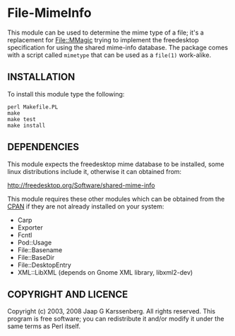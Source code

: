 # File-MimeInfo

This module can be used to determine the mime type of a file; it's a
replacement for [File::MMagic](https://metacpan.org/pod/File::MMagic)
trying to implement the freedesktop specification for using the shared
mime-info database. The package comes with a script called `mimetype`
that can be used as a `file(1)` work-alike.

## INSTALLATION

To install this module type the following:

    perl Makefile.PL
    make
    make test
    make install

## DEPENDENCIES

This module expects the freedesktop mime database to be installed,
some linux distributions include it, otherwise it can obtained
from:

  http://freedesktop.org/Software/shared-mime-info

This module requires these other modules which can be obtained from
the [CPAN](https://metacpan.org) if they are not already installed on
your system:

* Carp
* Exporter
* Fcntl
* Pod::Usage
* File::Basename
* File::BaseDir
* File::DesktopEntry
* XML::LibXML (depends on Gnome XML library, libxml2-dev)

## COPYRIGHT AND LICENCE

Copyright (c) 2003, 2008 Jaap G Karssenberg. All rights reserved.
This program is free software; you can redistribute it and/or
modify it under the same terms as Perl itself.
